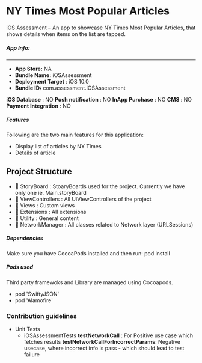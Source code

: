 # NY Times Most Popular Articles #

iOS Assessment – An app to showcase NY Times Most Popular Articles, that shows details when items on the list are tapped.

##### App Info:

---
- **App Store:** NA
- **Bundle Name:** iOSAssessment
- **Deployment Target** : iOS 10.0
- **Bundle ID:** com.assessment.iOSAssessment

**iOS Database** : NO
**Push notification** : NO
**InApp Purchase** : NO
**CMS** : NO
**Payment Integration** : NO


##### Features
Following are the two main features for this application:
- Display list of articles by NY Times
- Details of article

## Project Structure
- 📁 StoryBoard : StoaryBoards used for the project. Currently we have only one ie. Main.storyBoard
- 📁 ViewControllers    : All UIViewControllers of the project
- 📁 Views : Custom views 
- 📁 Extensions    : All extensions
- 📁 Utility    : General content
- 📁 NetworkManager    : All classes related to Network layer (URLSessions)

##### Dependencies
Make sure you have CocoaPods installed and then run:
pod install

##### Pods used
Third party framewoks and Library are managed using Cocoapods.
- pod 'SwiftyJSON'
- pod 'Alamofire'

### Contribution guidelines ###
* Unit Tests
    - iOSAssessmentTests
    **testNetworkCall** : For Positive use case which fetches results
    **testNetworkCallForIncorrectParams**: Negative usecase, where incorrect info is pass - which should lead to test failure
    

